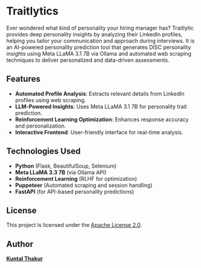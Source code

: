 # Traitlytics

Ever wondered what kind of personality your hiring manager has? Traitlytic provides deep personality insights by analyzing their LinkedIn profiles, helping you tailor your communication and approach during interviews. It is an AI-powered personality prediction tool that generates DISC personality insights using Meta LLaMA 3.1 7B via Ollama and automated web scraping techniques to deliver personalized and data-driven assessments.

## Features
- **Automated Profile Analysis**: Extracts relevant details from LinkedIn profiles using web scraping.
- **LLM-Powered Insights**: Uses Meta LLaMA 3.1 7B for personality trait prediction.
- **Reinforcement Learning Optimization**: Enhances response accuracy and personalization.
- **Interactive Frontend**: User-friendly interface for real-time analysis.



## Technologies Used
- **Python** (Flask, BeautifulSoup, Selenium)
- **Meta LLaMA 3.3 7B** (via Ollama API)
- **Reinforcement Learning** (RLHF for optimization)
- **Puppeteer** (Automated scraping and session handling)
- **FastAPI** (for API-based personality predictions)



## License
This project is licensed under the [Apache License 2.0](LICENSE).

## Author
[**Kuntal Thakur**](https://github.com/Kuntalthakur01)


